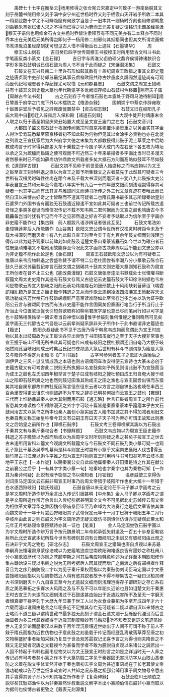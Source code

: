 <!-- { "loadSidebar": true } -->
　　禹碑七十七字在衡岳云杨用修得之张佥宪云宋嘉定中何致子一游南岳脱其文刻于岳麓书院用修又刻于滇中安宁州近世杨时乔又刻于栖霞山天开岩予所收二本其一稍泐跋数十字尤不可辨隐隐有何致字当是子一旧本其一则杨时乔刻也用修谓韩愈刘禹锡朱熹张栻诸人求之不得而已得之以为竒而王元美复疑之谓铭词未谐圣经类汲穆天子语何也用修金石古文并杨时乔皆注隶释互有不同元美亦有二本释亦不同时乔本出在元美后元美所得岂即何子一杨用修二刻邪何其抵牾同也但其文所谓龙画螺书鸾漂鳯泊虽经摩刻犹可想见古人惜不得衡岳石上迹耳【石墨镌华】
　　周
　　穆王坛山刻石
　　吉日癸巳四字世传周穆王书按穆王时所用皆古文科斗书此字笔画反类小篆文【金石録】
　　吉日字与周淮父卣伯硕父鼎齐侯镈钟诸款识合字形多类石鼔明诚已信石鼓为周人书不当于此而疑之【宋濂潜溪集】
　　石鼓文
　　石鼓文在天兴县南二十里许石形如鼓其数有十盖纪周宣王畋猎之事其文即史籀之迹唐贞观中吏部侍郎苏朂纪其事云虞褚欧阳共称古妙虽嵗久譌阙然遗迹尚有可观而歴代纪地理志者不存纪録尤可叹惜【元和郡县志】
　　石鼓文谓之周宣王猎碣共有十鼓其文则史籀大篆也年代斯逺字多讹阙旧存岐山石鼓村今移置翔府夫子庙【周越古今法书苑】
　　古之石刻存于今者惟石鼓也本露处于野司马池待制知翔日辇置于府学之门庑下外以木櫺防之【倦游杂録】
　　国朝崇宁中蔡京作辟雍取十鼔置讲堂后予尝见之辟雍废徙置禁中【资古绍志録】
　　石鼓文旧在岐阳孔子庙大观中自翔迁入辟雍后入保和殿【诸道石刻録】
　　宋大观中徙开封靖康末金人取之以归于燕圣朝皇庆癸丑始置大成至圣文宣王庙门之左右【石鼔文音训】
　　大都国子监文庙石鼔十枚据传闻徽宗时自京兆移置汴梁贵重之以黄金实其字金人得汴梁竒玩悉辇至燕京移者初不知此鼓为何物但见其以金涂字必贵物也亦在北徙之列置之王宣抚家后为大兴府学大徳之末集为大都教授得此鼓于泥土草莱之中后助教成均言于时宰得兵部差大车十乗载之于今国子学大成门内左右壁下各五枚为塼坛以承之又为疏櫺而扃鐍之使可观而不可近然三十年来摹搨者多字画比当时已多漫灭者然移来时已不能如薛尚功钟鼎款文所载者多矣大抵石方刓而髙略似鼓耳不尽如鼓也【道园学古録】
　　石鼔文初不见称于前世至唐人始盛称之而韦应物以为文王之鼔至宣王刻诗韩退之直以为宣王之鼓予所集録文之古者莫先于此然其可疑者三今世所有汉桓灵时碑徃徃尚在距今未及千载大书深刻而磨灭者十犹八九此鼔按太史公年表自宣王共和元年至今嘉祐八年实千有九百一十四年鼓文细而刻浅理岂得存其可疑者一也其字古而有法其言与雅颂同文而诗书所传之外三代文章真迹在者唯此而已然自汉以来愽古好竒之士皆略而不道其可疑者二也隋氏藏书最多其志所録秦始皇刻石婆罗门外国书皆有而独无石鼓遗近録逺不宜如此其可疑者三也前世传记所载古逺竒怪之事类多虚诞而难信况传记不载不知韦韩二君何据而为文宣之鼓也隋唐古今书籍麤备岂当时犹有所见而今不之见邪然退之好古不妄者予姑取以为信尔至于字画亦非史籀不能作也【集古録　前人题跋凡语渉辨证者彼此互见】
　　石鼔文笔法如圭璋特逹非后人所能赝作【山谷集】欧阳文忠公谓今世所有汉桓灵时碑距今未及千载大书深刻而磨灭者十有八九此鼓自宣王时至今实千有九百余年鼔文细而刻浅理岂得存以此为疑予观秦以前碑刻如此鼔及诅楚文泰山秦篆皆麤石如今世以为碓臼者石性既坚顽难壊又不堪他用故能存至今况此文字画竒古决非周以后所能到文忠公亦以为非史籀不能作此论是也【金石録】
　　周宣王石鼓欧阳文忠公以为有可疑者三惟唐以来韦应物韩退之尝盛称賛予谓不特二公老杜固尝有李潮八分小篆歌云陈仓石鼔久已讹况苏朂载记亦言石鼓文谓之猎碣共十鼔其文则史籀大篆则知石鼔称为周宣王所创者在昔不止三公也【能改斋漫録】石鼓文唐张彦逺法书録载处士张懐瓘书断叙籀文周太史史籀作其迹有石鼓文存焉又古迹记云史籀石鼔文不知徐浩何据也韦左司应物歌云周宣大猎岐之阳刻石表功炜煌煌石如鼓形数止十风雨缺剥苔藓涩飞喘委蛇相糺错乃是宣王之臣史籀作韩退之又从而作歌云周纲凌迟四海沸宣王愤起挥天戈镌功勒成告万世凿石作鼓隳嵯峨辞严意宻读难晓如此至宝存岂多岂亦以浩为证乎欧阳公云言与雅颂同字古而有法非史籀不能作言固同矣但篆画行笔当行于所当行止于所当止今位置窘涩促长引短务欲取称如柳帛君庶字是也意已尽而笔尚行如以可字是也十鼓略相类姑举一隅识者当自神悟以器惟字参鼓刻惟何惟鲤之惟则晓然可见矣盖字画无三代醇古之气吾是以云前辈尚疑系辞非夫子所作仆于此书直谓非史籀迹也【籀史】
　　欧阳永叔疑此书不见于古唐乃得于韩愈韦应物而愈谓此为宣王时应物以其本出岐周故为文王鼔论各异出尝攷于书田猎虽嵗行之至于天子大搜非常事也宣王搜于岐山不得无所书此其可疑也传曰成有岐阳之搜杜预谓还归自奄乃大搜于岐阳然则此当岐阳则成王时矣吕氏纪曰苍颉造大篆后世知有科斗书则谓篆为籀是大篆又与籀异不得定为史籀书【广川书跋】
　　古字可参列者五子之歌即大禹贻后之训伊尹之三风十愆又皆成汤之本语也则古语偶同车攻安得便云宣诗也大篆未必创于史籀古载又有可考舎此二説则无所执据以名宣鼔矣如予所见则谓此鼓不为宣鼓而当为成王之鼓也左氏昭四年椒举言于楚子曰成有岐阳之搜杜预曰成王归自奄大搜于岐山之阳即石鼔所奠之地也然则鼓记田渔其殆成王之田之渔也与宣王固尝出镐而东猎矣其地自属东都故曰四牡厐厐驾言徂东徂东云者以方言之则自镐出洛也岐在丰西三百余里安得更云徂东也则鼓辞不为车攻之辞亦已明矣何据而云宣王之鼓也【雍録】三代而上惟勒鼎彞秦人始大其制而用石鼓【通志略】世言石鼔者周宣王之所作前代皆患其文难读樵今所得除漫灭之外字字可晓十篇皆是秦篆秦篆本乎籀籀本乎古文石鼓间用古文以篆书之所本也秦人虽创小篆实因古人籀书加减之其不得加减者用旧文也秦自惠文称王始皇称帝今其文有曰嗣王有曰天子天子可为帝亦可谓王故知此则惠文之后始皇之前所作也【郑樵石鼔序】
　　石鼓文考三卷郑樵撰其説以为石鼓出于秦其文有与秦斤秦权合者【书録觧题】
　　石鼓文韦应物以为周宣王臣史籀作韩退之苏子瞻皆以为然而后或以为后周宇文时所刻则疑之卑之甚矣子按宣王之世去古未逺所用皆科斗籀文今观説文所载籀文与今石鼓文不同石鼓乃类小篆可疑一也观孔子篆比干墓及吴季札墓尚是科斗则宣王时岂有小篆乎又案南史襄阳人伐古得玉镜竹简古书江淹以蝌斗字推之知为宣王时物则宣王时用科斗书可知矣巩丰云岐本周地平王东迁【一本作徙】以赐秦襄公矣自此岐地属秦秦人好田猎是诗之作其在献公之前襄公之后乎【一有其字字类小篆一句】地秦地也字秦字也其为秦物可知【一作其为秦诗何疑】此説有理予窃信之书以俟知者【丹铅録】
　　温彦威使三京得伪刘词臣马定国文云石鼓非周宣王时事乃后周文帝猎于岐阳所作也史大统十一年猎于白水遂西狩岐阳【姚氏残语】
　　石鼓自唐以来无定论茌平马子卿以字画考之云是宇文周时所造作辨万余言出入传记引据甚明【中州集】金人马子卿以字画考之谓是字文周所造作辨万余言出入传纪引据甚明其全文今不可见据北史苏绰传云周文帝为相欲革文章浮华之弊因魏帝祭庙羣臣毕至乃命绰为大诰奏行之是后文章皆依其体而魏文帝十一年十月尝西狩岐阳其子武帝保定元年十一月丁巳狩于岐阳五年二月行幸岐州由此言之则石鼓文为宇文周所造无疑文旣仿书则诗体仿诗亦无疑观武帝太和元年正月考路寝命羣臣赋诗亦其一证也【笔乘】
　　金人马定国尝攷石鼓字画以为宇文周时所造作辨万言予按元魏景明二年帝躬承弧矢射逺及一百五十歩羣臣勒铭射所此北史宣武本纪所载今世尚有碑刻其词有云慨岐阳之未训又有彼岐阳由此观之石决非宇文周之物也【研北杂志】
　　石鼓文周宣王之猎碣也唐自贞观以来苏朂李嗣真张懐瓘窦臮蒙徐浩咸以为史籀笔迹虞世南欧阳询褚遂良皆有墨妙之称杜甫八分小篆歌叙歴代书亦厠之苍颉李斯之间其后韦应物韩愈称述为尤详至本朝欧阳修作集古録始设三疑以韦韩之説为无所考据后人因其疑而增广之南渡之后有郑樵者作释音且为之序乃摘防殹二字以为见于秦斤秦权而指以为秦鼔伪刘词臣马定国以字文泰尝搜岐阳而指以为后周物然近人稍有惑其説者故予不得不辨集古之一疑曰汉桓灵碑大书深刻磨灭十八九自宣王至今为尤逺鼔文细而刻浅理岂得存子谓碑刻之存亡系石质之美恶摹拓之多寡水火风雨之及与不及不可以年祀久近论也且如诅楚文刻于秦惠王时去宣王为未逺而文细刻浅过于石鼓逺甚由始出于近歳戕害所不及至无一字磨灭者顔真卿干禄字刻于大厯九年显暴于世工人以为衣食业摹拓为多至开成四年才六十六载而遽以讹阙由是言之年祀多近不足推其存亡无可疑者二疑以谓自汉以来博古之士略而不道三疑以谓隋世藏书最多独无此刻子谓金石遗文溷于瓦砾歴代湮没而后世始显者为多三代彞器或得于近歳其制度精妙有马融郑所不知者又诅楚文笔迹髙妙世人无复异论而歴秦汉以来数千百年湮沉泉壤近世始出于人间不可谓不称于前人不録于隋氏而指为近世伪物也子意此鼓之刻虽载于传记而经歴乱离散落草莽至唐之初文物稍盛好事者始加采録乃复显于世及观苏勗叙记尤喜予言之为得也则夫隋世之不録又无足疑者况唐之文籍视今为甚备而学者不敢为臆説自贞观以来诸公之説若出一人固不特起于韦韩也而韦应物又以为文王鼓宣王时刻言之如是之详当时无一人非之传记必有可考者矣小篆之作本于大篆防殹二字见于秦器固无害况防字从山取山髙奉防之义着在説文字体宜然非始于秦也唐初去宇文周为甚近事语尚在于长老耳使文帝镌功勒成以告万世岂细亊哉宜时人共知之况苏勗之祖邳公绰用事于周文物号令悉出其手岂得其贤子孙乃不知其祖之所作者乎【复斋碑録】
　　石鼔至临川王顺伯之説尽矣其駮郑渔仲以为非秦篆然许叔重説文解字本出小篆顺伯信石鼓非小篆而取以为据何也俟博古者更攷之【戴表元剡源集】
